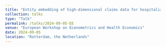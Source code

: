 ```yaml
---
title: "Entity embedding of high-dimensional claims data for hospitalized exacerbation prediction"
collection: talks
type: "Talk"
permalink: /talks/2024-09-05-EE
venue: "European Workshop on Econometrics and Health Economics"
date: 2024-09-05
location: "Rotterdam, the Netherlands"
---
```

